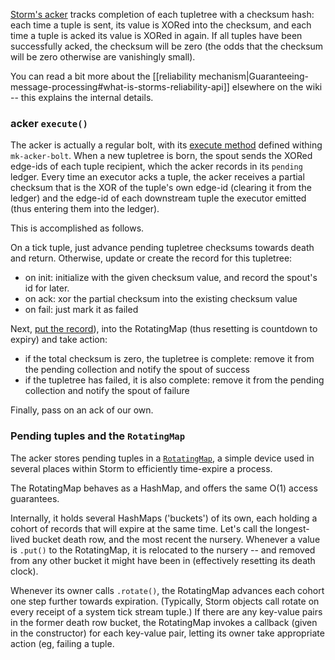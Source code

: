 [Storm's acker](https://github.com/nathanmarz/storm/blob/46c3ba7/storm-core/src/clj/backtype/storm/daemon/acker.clj#L28) tracks completion of each tupletree with a checksum hash: each time a tuple is sent, its value is XORed into the checksum, and each time a tuple is acked its value is XORed in again. If all tuples have been successfully acked, the checksum will be zero (the odds that the checksum will be zero otherwise are vanishingly small).

You can read a bit more about the [[reliability mechanism|Guaranteeing-message-processing#what-is-storms-reliability-api]] elsewhere on the wiki -- this explains the internal details.

### acker `execute()`

The acker is actually a regular bolt, with its  [execute method](https://github.com/nathanmarz/storm/blob/46c3ba7/storm-core/src/clj/backtype/storm/daemon/acker.clj#L36) defined withing `mk-acker-bolt`.  When a new tupletree is born, the spout sends the XORed edge-ids of each tuple recipient, which the acker records in its `pending` ledger. Every time an executor acks a tuple, the acker receives a partial checksum that is the XOR of the tuple's own edge-id (clearing it from the ledger) and the edge-id of each downstream tuple the executor emitted (thus entering them into the ledger).

This is accomplished as follows.

On a tick tuple, just advance pending tupletree checksums towards death and return. Otherwise, update or create the record for this tupletree:

* on init: initialize with the given checksum value, and record the spout's id for later.
* on ack:  xor the partial checksum into the existing checksum value
* on fail: just mark it as failed

Next, [put the record](https://github.com/nathanmarz/storm/blob/46c3ba7/storm-core/src/clj/backtype/storm/daemon/acker.clj#L50)),  into the RotatingMap (thus resetting is countdown to expiry) and take action:

* if the total checksum is zero, the tupletree is complete: remove it from the pending collection and notify the spout of success
* if the tupletree has failed, it is also complete:   remove it from the pending collection and notify the spout of failure

Finally, pass on an ack of our own.

### Pending tuples and the `RotatingMap`

The acker stores pending tuples in a [`RotatingMap`](https://github.com/nathanmarz/storm/blob/master/storm-core/src/jvm/backtype/storm/utils/RotatingMap.java#L19), a simple device used in several places within Storm to efficiently time-expire a process.

The RotatingMap behaves as a HashMap, and offers the same O(1) access guarantees.

Internally, it holds several HashMaps ('buckets') of its own, each holding a cohort of records that will expire at the same time.  Let's call the longest-lived bucket death row, and the most recent the nursery. Whenever a value is `.put()` to the RotatingMap, it is relocated to the nursery -- and removed from any other bucket it might have been in (effectively resetting its death clock).

Whenever its owner calls `.rotate()`, the RotatingMap advances each cohort one step further towards expiration. (Typically, Storm objects call rotate on every receipt of a system tick stream tuple.) If there are any key-value pairs in the former death row bucket, the RotatingMap invokes a callback (given in the constructor) for each key-value pair, letting its owner take appropriate action (eg, failing a tuple.

